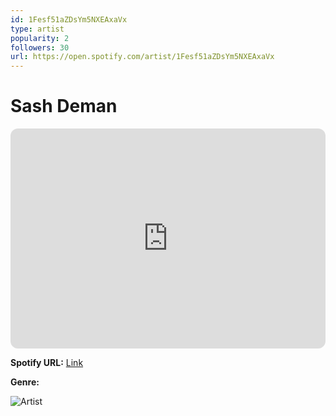 ```yaml
---
id: 1Fesf51aZDsYm5NXEAxaVx
type: artist
popularity: 2
followers: 30
url: https://open.spotify.com/artist/1Fesf51aZDsYm5NXEAxaVx
---
```

# Sash Deman

<iframe style="border-radius:12px" src="https://open.spotify.com/embed/artist/1Fesf51aZDsYm5NXEAxaVx" width="100%" height="352" frameBorder="0" allowfullscreen="" allow="autoplay; clipboard-write; encrypted-media; fullscreen; picture-in-picture" loading="lazy"></iframe>

**Spotify URL:** [Link](https://open.spotify.com/artist/1Fesf51aZDsYm5NXEAxaVx)

**Genre:** 

![Artist](https://i.scdn.co/image/ab67616d0000b2739e5a07137a2f6907139cff7f)

